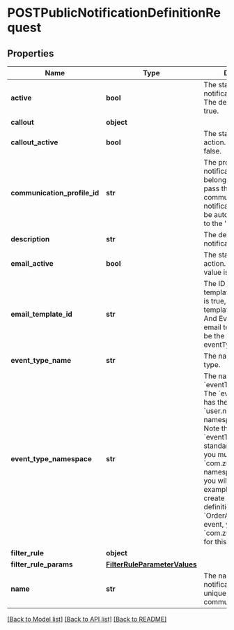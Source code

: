 # POSTPublicNotificationDefinitionRequest

## Properties
Name | Type | Description | Notes
------------ | ------------- | ------------- | -------------
**active** | **bool** | The status of the notification definition. The default value is true. | [optional] [default to True]
**callout** | **object** |  | [optional] 
**callout_active** | **bool** | The status of the callout action. Default value is false. | [optional] [default to False]
**communication_profile_id** | **str** | The profile that notification definition belongs to. If you do not pass the communicationProfileId, notification service will be automatically added to the &#x27;Default Profile&#x27;. | [optional] 
**description** | **str** | The description of the notification definition. | [optional] 
**email_active** | **bool** | The status of the email action. The default value is false. | [optional] [default to False]
**email_template_id** | **str** | The ID of the email template. If emailActive is true, an email template is required. And EventType of the email template MUST be the same as the eventType. | [optional] 
**event_type_name** | **str** | The name of the event type.   | 
**event_type_namespace** | **str** | The namespace of the &#x60;eventTypeName&#x60; field. The &#x60;eventTypeName&#x60; has the &#x60;user.notification&#x60; namespace by default.   Note that if the &#x60;eventTypeName&#x60; is a standard event type, you must specify the &#x60;com.zuora.notification&#x60; namespace; otherwise, you will get an error.  For example, if you want to create a notification definition on the &#x60;OrderActionProcessed&#x60; event, you must specify &#x60;com.zuora.notification&#x60; for this field.  | [optional] 
**filter_rule** | **object** |  | [optional] 
**filter_rule_params** | [**FilterRuleParameterValues**](FilterRuleParameterValues.md) |  | [optional] 
**name** | **str** | The name of the notification definition, unique per communication profile. | 

[[Back to Model list]](../README.md#documentation-for-models) [[Back to API list]](../README.md#documentation-for-api-endpoints) [[Back to README]](../README.md)

